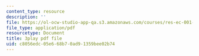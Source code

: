 ```yaml
---
content_type: resource
description: ''
file: https://ol-ocw-studio-app-qa.s3.amazonaws.com/courses/res-ec-001-exploring-fairness-in-machine-learning-for-international-development-spring-2020/c8056edc05e668b70ad91359bee02b74_zrB6pocJSI8.pdf
file_type: application/pdf
resourcetype: Document
title: 3play pdf file
uid: c8056edc-05e6-68b7-0ad9-1359bee02b74
---
```

